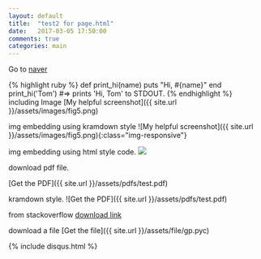 ```yaml
---
layout: default
title:  "test2 for page.html"
date:   2017-03-05 17:50:00
comments: true
categories: main
---
```


Go to [naver][naver]

{% highlight ruby %}
def print_hi(name)
  puts "Hi, #{name}"
end
print_hi('Tom')
#=> prints 'Hi, Tom' to STDOUT.
{% endhighlight %}
including Image 
[My helpful screenshot]({{ site.url }}/assets/images/fig5.png)

img embedding using kramdown style
![My helpful screenshot]({{ site.url }}/assets/images/fig5.png){:class="img-responsive"}

img embedding using html style code.
<img src="{{ site.url }}/assets/images/fig5.png">

download pdf file.

[Get the PDF]({{ site.url }}/assets/pdfs/test.pdf)

kramdown style. 
![Get the PDF]({{ site.url }}/assets/pdfs/test.pdf)

from stackoverflow
[download link][1]

download a file
[Get the file]({{ site.url }}/assets/file/gp.pyc)

{% include disqus.html %}

[jekyll-gh]: https://github.com/mojombo/jekyll
[jekyll]:    http://jekyllrb.com
[naver]: http://www.naver.com/1
[1]: {{site.url}}/assets/pdfs/test.pdf

